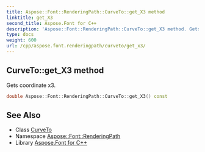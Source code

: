 ```yaml
---
title: Aspose::Font::RenderingPath::CurveTo::get_X3 method
linktitle: get_X3
second_title: Aspose.Font for C++
description: 'Aspose::Font::RenderingPath::CurveTo::get_X3 method. Gets coordinate x3 in C++.'
type: docs
weight: 600
url: /cpp/aspose.font.renderingpath/curveto/get_x3/
---
```

## CurveTo::get_X3 method


Gets coordinate x3.

```cpp
double Aspose::Font::RenderingPath::CurveTo::get_X3() const
```

## See Also

* Class [CurveTo](../)
* Namespace [Aspose::Font::RenderingPath](../../)
* Library [Aspose.Font for C++](../../../)
